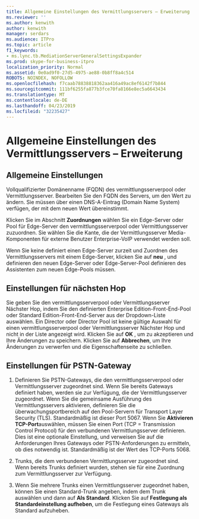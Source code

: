 ```yaml
---
title: Allgemeine Einstellungen des Vermittlungsservers – Erweiterung
ms.reviewer: ''
ms.author: kenwith
author: kenwith
manager: serdars
ms.audience: ITPro
ms.topic: article
f1_keywords:
- ms.lync.tb.MediationServerGeneralSettingsExpander
ms.prod: skype-for-business-itpro
localization_priority: Normal
ms.assetid: 0e0ad9f0-27d5-4975-ae88-0b8ff8a4c514
ROBOTS: NOINDEX, NOFOLLOW
ms.openlocfilehash: f7caab78838818362aa416a49ac8ef6142f7b844
ms.sourcegitcommit: 111bf6255fa877b3fce70fa8166e8ec5a6643434
ms.translationtype: MT
ms.contentlocale: de-DE
ms.lasthandoff: 04/23/2019
ms.locfileid: "32235427"
---
```

# <a name="mediation-server-general-settings-expander"></a>Allgemeine Einstellungen des Vermittlungsservers – Erweiterung
 


## <a name="general-settings"></a>Allgemeine Einstellungen

Vollqualifizierter Domänenname (FQDN) des vermittlungsserverpool oder Vermittlungsserver. Bearbeiten Sie den FQDN des Servers, um den Wert zu ändern. Sie müssen über einen DNS-A-Eintrag (Domain Name System) verfügen, der mit dem neuen Wert übereinstimmt.
  
Klicken Sie im Abschnitt **Zuordnungen** wählen Sie ein Edge-Server oder Pool für Edge-Server den vermittlungsserverpool oder Vermittlungsserver zuzuordnen. Sie wählen Sie die Kante, die der Vermittlungsserver Media-Komponenten für externe Benutzer Enterprise-VoIP verwendet werden soll.
  
Wenn Sie keine definiert einen Edge-Server zurzeit und Zuordnen des Vermittlungsservers mit einem Edge-Server, klicken Sie auf **neu** , und definieren den neuen Edge-Server oder Edge-Server-Pool definieren des Assistenten zum neuen Edge-Pools müssen.
  
## <a name="next-hop-settings"></a>Einstellungen für nächsten Hop

Sie geben Sie den vermittlungsserverpool oder Vermittlungsserver Nächster Hop, indem Sie den definierten Enterprise Edition-Front-End-Pool oder Standard Edition-Front-End-Server aus der Dropdown-Liste auswählen. Ein Director oder Director Pool ist keine gültige Auswahl für einen vermittlungsserverpool oder Vermittlungsserver Nächster Hop und nicht in der Liste angezeigt wird. Klicken Sie auf **OK** , um zu akzeptieren und Ihre Änderungen zu speichern. Klicken Sie auf **Abbrechen**, um Ihre Änderungen zu verwerfen und die Eigenschaftenseite zu schließen.
  
## <a name="pstn-gateway-settings"></a>Einstellungen für PSTN-Gateway

1. Definieren Sie PSTN-Gateways, die den vermittlungsserverpool oder Vermittlungsserver zugeordnet sind. Wenn Sie bereits Gateways definiert haben, werden sie zur Verfügung, die der Vermittlungsserver zugeordnet. Wenn Sie die gemeinsame Ausführung des Vermittlungsservers aktivieren, definieren Sie die überwachungsportbereich auf den Pool-Servern für Transport Layer Security (TLS). Standardmäßig ist dieser Port 5067. Wenn Sie **Aktivieren TCP-Port**auswählen, müssen Sie einen Port (TCP = Transmission Control Protocol) für den verbundenen Vermittlungsserver definieren. Dies ist eine optionale Einstellung, und verweisen Sie auf die Anforderungen Ihres Gateways oder PSTN-Anforderungen zu ermitteln, ob dies notwendig ist. Standardmäßig ist der Wert des TCP-Ports 5068.
    
2. Trunks, die dem verbundenen Vermittlungsserver zugeordnet sind. Wenn bereits Trunks definiert wurden, stehen sie für eine Zuordnung zum Vermittlungsserver zur Verfügung. 
    
3. Wenn Sie mehrere Trunks einen Vermittlungsserver zugeordnet haben, können Sie einen Standard-Trunk angeben, indem dem Trunk auswählen und dann auf **Als Standard**. Klicken Sie auf **Festlegung als Standardeinstellung aufheben**, um die Festlegung eines Gateways als Standard aufzuheben. 
    

